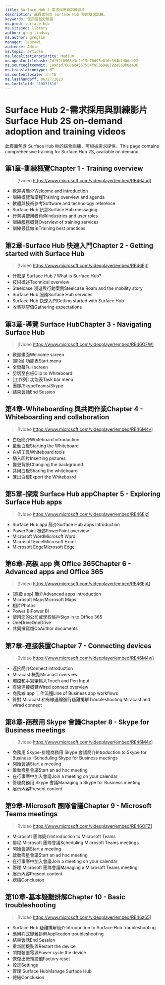 ```yaml
---
title: Surface Hub 2-需求採用與訓練影片
description: 此頁面包含 Surface Hub 秒的隨選訓練。
keywords: 使用逗號分隔值
ms.prod: surface-hub
ms.sitesec: library
author: greg-lindsay
ms.author: greglin
manager: laurawi
audience: Admin
ms.topic: article
ms.localizationpriority: Medium
ms.openlocfilehash: 7df52f8968e3c2e15e76d95e8f0c384bfd0dde22
ms.sourcegitcommit: 109d1d7608ac4667564fa5369e8722e569b8ea36
ms.translationtype: MT
ms.contentlocale: zh-TW
ms.lasthandoff: 06/27/2020
ms.locfileid: "10831610"
---
```

# <span data-ttu-id="0f06a-104">Surface Hub 2-需求採用與訓練影片</span><span class="sxs-lookup"><span data-stu-id="0f06a-104">Surface Hub 2S on-demand adoption and training videos</span></span>

<span data-ttu-id="0f06a-105">此頁面包含 Surface Hub 秒的綜合訓練，可根據需求提供。</span><span class="sxs-lookup"><span data-stu-id="0f06a-105">This page contains comprehensive training for Surface Hub 2S, available on demand.</span></span>

## <span data-ttu-id="0f06a-106">第1章-訓練概覽</span><span class="sxs-lookup"><span data-stu-id="0f06a-106">Chapter 1 - Training overview</span></span>

> [!video https://www.microsoft.com/videoplayer/embed/RE46Jud] 

- <span data-ttu-id="0f06a-107">歡迎與簡介</span><span class="sxs-lookup"><span data-stu-id="0f06a-107">Welcome and introduction</span></span>
- <span data-ttu-id="0f06a-108">訓練概覽和議程</span><span class="sxs-lookup"><span data-stu-id="0f06a-108">Training overview and agenda</span></span>
- <span data-ttu-id="0f06a-109">軟體與技術參考</span><span class="sxs-lookup"><span data-stu-id="0f06a-109">Software and technology reference</span></span>
- <span data-ttu-id="0f06a-110">Surface Hub 訊息</span><span class="sxs-lookup"><span data-stu-id="0f06a-110">Surface Hub messaging</span></span>
- <span data-ttu-id="0f06a-111">行業與使用者角色</span><span class="sxs-lookup"><span data-stu-id="0f06a-111">Industries and user roles</span></span>
- <span data-ttu-id="0f06a-112">訓練服務概覽</span><span class="sxs-lookup"><span data-stu-id="0f06a-112">Overview of training services</span></span>
- <span data-ttu-id="0f06a-113">訓練最佳做法</span><span class="sxs-lookup"><span data-stu-id="0f06a-113">Training best practices</span></span>

## <span data-ttu-id="0f06a-114">第2章-Surface Hub 快速入門</span><span class="sxs-lookup"><span data-stu-id="0f06a-114">Chapter 2 - Getting started with Surface Hub</span></span>

> [!video https://www.microsoft.com/videoplayer/embed/RE46Ejt] 

- <span data-ttu-id="0f06a-115">什麼是 Surface Hub？</span><span class="sxs-lookup"><span data-stu-id="0f06a-115">What is Surface Hub?</span></span>
- <span data-ttu-id="0f06a-116">技術概述</span><span class="sxs-lookup"><span data-stu-id="0f06a-116">Technical overview</span></span>
- <span data-ttu-id="0f06a-117">Steelcase 漫遊與行動案例</span><span class="sxs-lookup"><span data-stu-id="0f06a-117">Steelcase Roam and the mobility story</span></span>
- <span data-ttu-id="0f06a-118">Surface Hub 服務</span><span class="sxs-lookup"><span data-stu-id="0f06a-118">Surface Hub services</span></span>
- <span data-ttu-id="0f06a-119">Surface Hub 快速入門</span><span class="sxs-lookup"><span data-stu-id="0f06a-119">Getting started with Surface Hub</span></span>
- <span data-ttu-id="0f06a-120">收集期望值</span><span class="sxs-lookup"><span data-stu-id="0f06a-120">Gathering expectations</span></span>

## <span data-ttu-id="0f06a-121">第3章-導覽 Surface Hub</span><span class="sxs-lookup"><span data-stu-id="0f06a-121">Chapter 3 - Navigating Surface Hub</span></span>

> [!video https://www.microsoft.com/videoplayer/embed/RE46OFW] 

- <span data-ttu-id="0f06a-122">歡迎畫面</span><span class="sxs-lookup"><span data-stu-id="0f06a-122">Welcome screen</span></span>
- <span data-ttu-id="0f06a-123">[開始] 功能表</span><span class="sxs-lookup"><span data-stu-id="0f06a-123">Start menu</span></span>
- <span data-ttu-id="0f06a-124">全螢幕</span><span class="sxs-lookup"><span data-stu-id="0f06a-124">Full screen</span></span>
- <span data-ttu-id="0f06a-125">剪切至白板</span><span class="sxs-lookup"><span data-stu-id="0f06a-125">Clip to Whiteboard</span></span>
- <span data-ttu-id="0f06a-126">[工作列] 功能表</span><span class="sxs-lookup"><span data-stu-id="0f06a-126">Task bar menu</span></span>
- <span data-ttu-id="0f06a-127">團隊/Skype</span><span class="sxs-lookup"><span data-stu-id="0f06a-127">Teams/Skype</span></span>
- <span data-ttu-id="0f06a-128">結束會話</span><span class="sxs-lookup"><span data-stu-id="0f06a-128">End Session</span></span>

## <span data-ttu-id="0f06a-129">第4章-Whiteboarding 與共同作業</span><span class="sxs-lookup"><span data-stu-id="0f06a-129">Chapter 4 - Whiteboarding and collaboration</span></span>

> [!video https://www.microsoft.com/videoplayer/embed/RE46M4v] 

- <span data-ttu-id="0f06a-130">白板簡介</span><span class="sxs-lookup"><span data-stu-id="0f06a-130">Whiteboard introduction</span></span>
- <span data-ttu-id="0f06a-131">啟動白板</span><span class="sxs-lookup"><span data-stu-id="0f06a-131">Starting the Whiteboard</span></span>
- <span data-ttu-id="0f06a-132">白板工具</span><span class="sxs-lookup"><span data-stu-id="0f06a-132">Whiteboard tools</span></span>
- <span data-ttu-id="0f06a-133">插入圖片</span><span class="sxs-lookup"><span data-stu-id="0f06a-133">Inserting pictures</span></span>
- <span data-ttu-id="0f06a-134">變更背景</span><span class="sxs-lookup"><span data-stu-id="0f06a-134">Changing the background</span></span>
- <span data-ttu-id="0f06a-135">共用白板</span><span class="sxs-lookup"><span data-stu-id="0f06a-135">Sharing the whiteboard</span></span>
- <span data-ttu-id="0f06a-136">匯出白板</span><span class="sxs-lookup"><span data-stu-id="0f06a-136">Export the Whiteboard</span></span> 
 
## <span data-ttu-id="0f06a-137">第5章-探索 Surface Hub app</span><span class="sxs-lookup"><span data-stu-id="0f06a-137">Chapter 5 - Exploring Surface Hub apps</span></span>

> [!video https://www.microsoft.com/videoplayer/embed/RE46Ejz] 

- <span data-ttu-id="0f06a-138">Surface Hub app 簡介</span><span class="sxs-lookup"><span data-stu-id="0f06a-138">Surface Hub apps introduction</span></span>
- <span data-ttu-id="0f06a-139">PowerPoint 概述</span><span class="sxs-lookup"><span data-stu-id="0f06a-139">PowerPoint overview</span></span>
- <span data-ttu-id="0f06a-140">Microsoft Word</span><span class="sxs-lookup"><span data-stu-id="0f06a-140">Microsoft Word</span></span>
- <span data-ttu-id="0f06a-141">Microsoft Excel</span><span class="sxs-lookup"><span data-stu-id="0f06a-141">Microsoft Excel</span></span>
- <span data-ttu-id="0f06a-142">Microsoft Edge</span><span class="sxs-lookup"><span data-stu-id="0f06a-142">Microsoft Edge</span></span>

## <span data-ttu-id="0f06a-143">第6章-高級 app 與 Office 365</span><span class="sxs-lookup"><span data-stu-id="0f06a-143">Chapter 6 - Advanced apps and Office 365</span></span>

> [!video https://www.microsoft.com/videoplayer/embed/RE46EjA] 

- <span data-ttu-id="0f06a-144">[高級 app] 簡介</span><span class="sxs-lookup"><span data-stu-id="0f06a-144">Advanced apps introduction</span></span>
- <span data-ttu-id="0f06a-145">Microsoft Maps</span><span class="sxs-lookup"><span data-stu-id="0f06a-145">Microsoft Maps</span></span>
- <span data-ttu-id="0f06a-146">相片</span><span class="sxs-lookup"><span data-stu-id="0f06a-146">Photos</span></span>
- <span data-ttu-id="0f06a-147">Power BI</span><span class="sxs-lookup"><span data-stu-id="0f06a-147">Power BI</span></span>
- <span data-ttu-id="0f06a-148">使用您的公司或學校帳戶</span><span class="sxs-lookup"><span data-stu-id="0f06a-148">Sign in to Office 365</span></span>
- <span data-ttu-id="0f06a-149">OneDrive</span><span class="sxs-lookup"><span data-stu-id="0f06a-149">OneDrive</span></span>
- <span data-ttu-id="0f06a-150">共同撰寫檔</span><span class="sxs-lookup"><span data-stu-id="0f06a-150">CoAuthor documents</span></span>

## <span data-ttu-id="0f06a-151">第7章-連接裝置</span><span class="sxs-lookup"><span data-stu-id="0f06a-151">Chapter 7 - Connecting devices</span></span>

> [!video https://www.microsoft.com/videoplayer/embed/RE46M4w] 

- <span data-ttu-id="0f06a-152">連接簡介</span><span class="sxs-lookup"><span data-stu-id="0f06a-152">Connect introduction</span></span>
- <span data-ttu-id="0f06a-153">Miracast 概覽</span><span class="sxs-lookup"><span data-stu-id="0f06a-153">Miracast overview</span></span>
- <span data-ttu-id="0f06a-154">觸控和手寫筆輸入</span><span class="sxs-lookup"><span data-stu-id="0f06a-154">Touch and Pen Input</span></span>
- <span data-ttu-id="0f06a-155">有線連接概覽</span><span class="sxs-lookup"><span data-stu-id="0f06a-155">Wired connect overview</span></span>
- <span data-ttu-id="0f06a-156">商務線 app 工作流程</span><span class="sxs-lookup"><span data-stu-id="0f06a-156">Line of Business app workflows</span></span>
- <span data-ttu-id="0f06a-157">針對 Miracast 和有線連線進行疑難排解</span><span class="sxs-lookup"><span data-stu-id="0f06a-157">Troubleshooting Miracast and wired connect</span></span>    
 
## <span data-ttu-id="0f06a-158">第8章-商務用 Skype 會議</span><span class="sxs-lookup"><span data-stu-id="0f06a-158">Chapter 8 - Skype for Business meetings</span></span>

> [!video https://www.microsoft.com/videoplayer/embed/RE46M4x] 

- <span data-ttu-id="0f06a-159">商務用 Skype-排程商務用 Skype 會議簡介</span><span class="sxs-lookup"><span data-stu-id="0f06a-159">Introduction to Skype for Business -Scheduling Skype for Business meetings</span></span>
- <span data-ttu-id="0f06a-160">開始會議</span><span class="sxs-lookup"><span data-stu-id="0f06a-160">Start a meeting</span></span>
- <span data-ttu-id="0f06a-161">啟動零星會議</span><span class="sxs-lookup"><span data-stu-id="0f06a-161">Start an ad hoc meeting</span></span>
- <span data-ttu-id="0f06a-162">在行事曆中加入會議</span><span class="sxs-lookup"><span data-stu-id="0f06a-162">Join a meeting on your calendar</span></span>
- <span data-ttu-id="0f06a-163">管理商務用 Skype 會議</span><span class="sxs-lookup"><span data-stu-id="0f06a-163">Managing a Skype for Business meeting</span></span>
- <span data-ttu-id="0f06a-164">展示內容</span><span class="sxs-lookup"><span data-stu-id="0f06a-164">Present content</span></span>
    
## <span data-ttu-id="0f06a-165">第9章-Microsoft 團隊會議</span><span class="sxs-lookup"><span data-stu-id="0f06a-165">Chapter 9 - Microsoft Teams meetings</span></span>

> [!video https://www.microsoft.com/videoplayer/embed/RE46OFZ] 

- <span data-ttu-id="0f06a-166">Microsoft 團隊簡介</span><span class="sxs-lookup"><span data-stu-id="0f06a-166">Introduction to Microsoft Teams</span></span>
- <span data-ttu-id="0f06a-167">排程 Microsoft 團隊會議</span><span class="sxs-lookup"><span data-stu-id="0f06a-167">Scheduling Microsoft Teams meetings</span></span>
- <span data-ttu-id="0f06a-168">開始會議</span><span class="sxs-lookup"><span data-stu-id="0f06a-168">Start a meeting</span></span>
- <span data-ttu-id="0f06a-169">啟動零星會議</span><span class="sxs-lookup"><span data-stu-id="0f06a-169">Start an ad hoc meeting</span></span>
- <span data-ttu-id="0f06a-170">在行事曆中加入會議</span><span class="sxs-lookup"><span data-stu-id="0f06a-170">Join a meeting on your calendar</span></span>
- <span data-ttu-id="0f06a-171">管理 Microsoft 團隊會議</span><span class="sxs-lookup"><span data-stu-id="0f06a-171">Managing a Microsoft Teams meeting</span></span>
- <span data-ttu-id="0f06a-172">展示內容</span><span class="sxs-lookup"><span data-stu-id="0f06a-172">Present content</span></span>
- <span data-ttu-id="0f06a-173">總結</span><span class="sxs-lookup"><span data-stu-id="0f06a-173">Conclusion</span></span>

## <span data-ttu-id="0f06a-174">第10章-基本疑難排解</span><span class="sxs-lookup"><span data-stu-id="0f06a-174">Chapter 10 - Basic troubleshooting</span></span>

> [!video https://www.microsoft.com/videoplayer/embed/RE46z65] 

- <span data-ttu-id="0f06a-175">Surface Hub 疑難排解簡介</span><span class="sxs-lookup"><span data-stu-id="0f06a-175">Introduction to Surface Hub troubleshooting</span></span>
- <span data-ttu-id="0f06a-176">應用程式疑難排解</span><span class="sxs-lookup"><span data-stu-id="0f06a-176">Application troubleshooting</span></span>
- <span data-ttu-id="0f06a-177">結束會話</span><span class="sxs-lookup"><span data-stu-id="0f06a-177">End Session</span></span>
- <span data-ttu-id="0f06a-178">重新開機裝置</span><span class="sxs-lookup"><span data-stu-id="0f06a-178">Restart the device</span></span>
- <span data-ttu-id="0f06a-179">關閉裝置電源</span><span class="sxs-lookup"><span data-stu-id="0f06a-179">Power cycle the device</span></span>
- <span data-ttu-id="0f06a-180">恢復出廠預設值</span><span class="sxs-lookup"><span data-stu-id="0f06a-180">Factory reset</span></span>
- <span data-ttu-id="0f06a-181">設定</span><span class="sxs-lookup"><span data-stu-id="0f06a-181">Settings</span></span>
- <span data-ttu-id="0f06a-182">管理 Surface Hub</span><span class="sxs-lookup"><span data-stu-id="0f06a-182">Manage Surface Hub</span></span>
- <span data-ttu-id="0f06a-183">總結</span><span class="sxs-lookup"><span data-stu-id="0f06a-183">Conclusion</span></span>